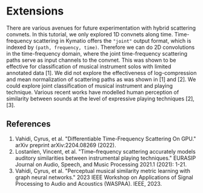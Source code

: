 Extensions
==========

There are various avenues for future experimentation with hybrid scattering convnets. 
In this tutorial, we only explored 1D convnets along time. 
Time-frequency scattering in Kymatio offers the `"joint"` output format, which is indexed by `(path, frequency, time)`. 
Therefore we can do 2D convolutions in the time-frequency domain, where the joint time-frequency scattering paths
serve as input channels to the convnet.
This was shown to be effective for classification of musical instrument solos with limited annotated data [1].
We did not explore the effectiveness of log-compression and mean normalization of scattering paths as was shown in [1] and [2].
We could explore joint classification of musical instrument and playing technique.
Various recent works have modelled human perception of similarity between sounds at the level of expressive playing techniques [2], [3]. 

References
----------
1. Vahidi, Cyrus, et al. "Differentiable Time-Frequency Scattering On GPU." arXiv preprint arXiv:2204.08269 (2022).
2. Lostanlen, Vincent, et al. "Time–frequency scattering accurately models auditory similarities between instrumental playing techniques." EURASIP Journal on Audio, Speech, and Music Processing 2021.1 (2021): 1-21. 
3. Vahidi, Cyrus, et al. "Perceptual musical similarity metric learning with graph neural networks." 2023 IEEE Workshop on Applications of Signal Processing to Audio and Acoustics (WASPAA). IEEE, 2023.